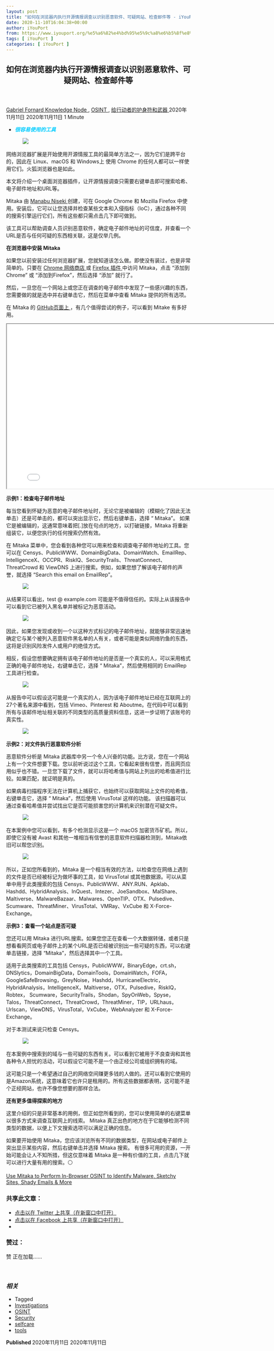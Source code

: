 ```yaml
---
layout: post
title: "如何在浏览器内执行开源情报调查以识别恶意软件、可疑网站、检查邮件等 - iYouPort"
date: 2020-11-10T16:04:38+00:00
author: iYouPort
from: https://www.iyouport.org/%e5%a6%82%e4%bd%95%e5%9c%a8%e6%b5%8f%e8%a7%88%e5%99%a8%e5%86%85%e6%89%a7%e8%a1%8c%e5%bc%80%e6%ba%90%e6%83%85%e6%8a%a5%e8%b0%83%e6%9f%a5%e4%bb%a5%e8%af%86%e5%88%ab%e6%81%b6%e6%84%8f%e8%bd%af%e4%bb%b6/
tags: [ iYouPort ]
categories: [ iYouPort ]
---
```


<article class="post-15017 post type-post status-publish format-standard has-post-thumbnail hentry category-knowledge-node category-osint category-67 tag-investigations tag-osint tag-security tag-selfcare tag-tools" id="post-15017">
 <header class="entry-header">
  <h1 class="entry-title">
   如何在浏览器内执行开源情报调查以识别恶意软件、可疑网站、检查邮件等
  </h1>
 </header>
 <div class="entry-meta">
  <span class="byline">
   <a href="https://www.iyouport.org/author/gabrielfornard/" rel="author" title="由Gabriel Fornard发布">
    Gabriel Fornard
   </a>
  </span>
  <span class="cat-links">
   <a href="https://www.iyouport.org/category/knowledge-node/" rel="category tag">
    Knowledge Node
   </a>
   ,
   <a href="https://www.iyouport.org/category/osint/" rel="category tag">
    OSINT
   </a>
   ,
   <a href="https://www.iyouport.org/category/%e7%bb%99%e8%a1%8c%e5%8a%a8%e8%80%85%e7%9a%84%e6%8a%a4%e8%ba%ab%e7%ac%a6%e5%92%8c%e6%ad%a6%e5%99%a8/" rel="category tag">
    给行动者的护身符和武器
   </a>
  </span>
  <span class="published-on">
   <time class="entry-date published" datetime="2020-11-11T00:04:38+08:00">
    2020年11月11日
   </time>
   <time class="updated" datetime="2020-11-11T00:04:05+08:00">
    2020年11月11日
   </time>
  </span>
  <span class="word-count">
   1 Minute
  </span>
 </div>
 <div class="entry-content">
  <ul>
   <li class="graf graf--p">
    <span style="color: #00ccff;">
     <em>
      <strong>
       很容易使用的工具
      </strong>
     </em>
    </span>
   </li>
  </ul>
  <figure class="graf graf--figure">
   <img class="graf-image aligncenter jetpack-lazy-image" data-height="667" data-image-id="0*Gj7hToAbbPT_8iZl" data-lazy-src="https://cdn-images-1.medium.com/max/1067/0*Gj7hToAbbPT_8iZl?is-pending-load=1" data-width="1000" src="https://cdn-images-1.medium.com/max/1067/0*Gj7hToAbbPT_8iZl" srcset="data:image/gif;base64,R0lGODlhAQABAIAAAAAAAP///yH5BAEAAAAALAAAAAABAAEAAAIBRAA7"/>
   <noscript>
    <img class="graf-image aligncenter" data-height="667" data-image-id="0*Gj7hToAbbPT_8iZl" data-width="1000" src="https://cdn-images-1.medium.com/max/1067/0*Gj7hToAbbPT_8iZl"/>
   </noscript>
  </figure>
  <p class="graf graf--p">
   网络浏览器扩展是开始使用开源情报工具的最简单方法之一，因为它们是跨平台的，因此在 Linux、macOS 和 Windows上 使用 Chrome 的任何人都可以一样使用它们。火狐浏览器也是如此。
  </p>
  <p class="graf graf--p">
   本文将介绍一个桌面浏览器插件，让开源情报调查只需要右键单击即可搜索哈希、电子邮件地址和URL等。
  </p>
  <p class="graf graf--p">
   Mitaka 由
   <a class="markup--anchor markup--p-anchor" data-href="https://ninoseki.github.io/about/" href="https://ninoseki.github.io/about/" rel="noopener noreferrer" target="_blank">
    Manabu Niseki
   </a>
   创建，可在 Google Chrome 和 Mozilla Firefox 中使用。安装后，它可以让您选择并检查某些文本和入侵指标（IoC），通过各种不同的搜索引擎运行它们，所有这些都只需点击几下即可做到。
  </p>
  <p class="graf graf--p">
   该工具可以帮助调查人员识别恶意软件，确定电子邮件地址的可信度，并查看一个URL是否与任何可疑的东西相关联，这是仅举几例。
  </p>
  <p class="graf graf--p">
   <strong class="markup--strong markup--p-strong">
    在浏览器中安装 Mitaka
   </strong>
  </p>
  <p class="graf graf--p">
   如果您以前安装过任何浏览器扩展，您就知道该怎么做。即使没有装过，也是非常简单的。只要在
   <a class="markup--anchor markup--p-anchor" data-href="https://chrome.google.com/webstore/detail/mitaka/bfjbejmeoibbdpfdbmbacmefcbannnbg" href="https://chrome.google.com/webstore/detail/mitaka/bfjbejmeoibbdpfdbmbacmefcbannnbg" rel="noopener noreferrer" target="_blank">
    Chrome 网络商店
   </a>
   或
   <a class="markup--anchor markup--p-anchor" data-href="https://addons.mozilla.org/en-US/firefox/addon/mitaka/" href="https://addons.mozilla.org/en-US/firefox/addon/mitaka/" rel="noopener noreferrer" target="_blank">
    Firefox 插件
   </a>
   中访问 Mitaka，点击 “添加到 Chrome” 或 “添加到Firefox”，然后选择 “添加” 就行了。
  </p>
  <p class="graf graf--p">
   然后，一旦您在一个网站上或您正在调查的电子邮件中发现了一些感兴趣的东西，您需要做的就是选中并右键单击它，然后在菜单中查看 Mitaka 提供的所有选项。
  </p>
  <p class="graf graf--p">
   在 Mitaka 的
   <a class="markup--anchor markup--p-anchor" data-href="https://github.com/ninoseki/mitaka" href="https://github.com/ninoseki/mitaka" rel="noopener noreferrer" target="_blank">
    GitHub页面上
   </a>
   ，有几个值得尝试的例子，可以看到 Mitake 有多好用。
  </p>
  <p class="graf graf--p">
   <iframe allowfullscreen="allowfullscreen" height="449" src="//www.youtube.com/embed/XaVsdopP7Tw" width="800">
   </iframe>
  </p>
  <p class="graf graf--p">
   <strong class="markup--strong markup--p-strong">
    示例1：检查电子邮件地址
   </strong>
  </p>
  <p class="graf graf--p">
   每当您看到怀疑为恶意的电子邮件地址时，无论它是被编辑的（模糊化了因此无法单击）还是可单击的，都可以突出显示它，然后右键单击，选择 “ Mitaka”。 如果它是被编辑的，这通常意味着把[.]放在句点的地方，以打破链接，Mitaka 将重新组装它，以便您执行的任何搜索仍然有效。
  </p>
  <p class="graf graf--p">
   在 Mitaka 菜单中，您会看到各种您可以用来检查和调查电子邮件地址的工具。您可以在 Censys、PublicWWW、DomainBigData、DomainWatch、EmailRep、IntelligenceX、OCCPR、RiskIQ、SecurityTrails、ThreatConnect、ThreatCrowd 和 ViewDNS 上进行搜索。例如，如果您想了解该电子邮件的声誉，就选择 “Search this email on EmailRep”。
  </p>
  <figure class="graf graf--figure">
   <img class="graf-image aligncenter jetpack-lazy-image" data-height="1083" data-image-id="0*IlzJ34rMQUcXka8F.jpg" data-lazy-src="https://i0.wp.com/cdn-images-1.medium.com/max/1067/0*IlzJ34rMQUcXka8F.jpg?w=1100&amp;is-pending-load=1#038;ssl=1" data-recalc-dims="1" data-width="1456" src="https://i0.wp.com/cdn-images-1.medium.com/max/1067/0*IlzJ34rMQUcXka8F.jpg?w=1100&amp;ssl=1" srcset="data:image/gif;base64,R0lGODlhAQABAIAAAAAAAP///yH5BAEAAAAALAAAAAABAAEAAAIBRAA7"/>
   <noscript>
    <img class="graf-image aligncenter" data-height="1083" data-image-id="0*IlzJ34rMQUcXka8F.jpg" data-recalc-dims="1" data-width="1456" src="https://i0.wp.com/cdn-images-1.medium.com/max/1067/0*IlzJ34rMQUcXka8F.jpg?w=1100&amp;ssl=1"/>
   </noscript>
  </figure>
  <p class="graf graf--p">
   从结果可以看出，test @ example.com 可能是不值得信任的。实际上从该报告中可以看到它已被列入黑名单并被标记为恶意活动。
  </p>
  <figure class="graf graf--figure">
   <img class="graf-image aligncenter jetpack-lazy-image" data-height="2522" data-image-id="0*gl7vck0FNC3cAYee.jpg" data-lazy-src="https://i1.wp.com/cdn-images-1.medium.com/max/1067/0*gl7vck0FNC3cAYee.jpg?w=1100&amp;is-pending-load=1#038;ssl=1" data-recalc-dims="1" data-width="1456" src="https://i1.wp.com/cdn-images-1.medium.com/max/1067/0*gl7vck0FNC3cAYee.jpg?w=1100&amp;ssl=1" srcset="data:image/gif;base64,R0lGODlhAQABAIAAAAAAAP///yH5BAEAAAAALAAAAAABAAEAAAIBRAA7"/>
   <noscript>
    <img class="graf-image aligncenter" data-height="2522" data-image-id="0*gl7vck0FNC3cAYee.jpg" data-recalc-dims="1" data-width="1456" src="https://i1.wp.com/cdn-images-1.medium.com/max/1067/0*gl7vck0FNC3cAYee.jpg?w=1100&amp;ssl=1"/>
   </noscript>
  </figure>
  <p class="graf graf--p">
   因此，如果您发现或收到一个以这种方式标记的电子邮件地址，就能够非常迅速地确定它与某个被列入恶意软件黑名单的人有关，或者可能是类似网络钓鱼的东西，这将是识别风险发件人或用户的绝佳方式。
  </p>
  <p class="graf graf--p">
   相反，假设您想要确定拥有该电子邮件地址的是否是一个真实的人，可以采用格式正确的电子邮件地址，右键单击它，选择 “ Mitaka”，然后使用相同的 EmailRep 工具进行检查。
  </p>
  <figure class="graf graf--figure">
   <img class="graf-image aligncenter jetpack-lazy-image" data-height="1083" data-image-id="0*NMnYPRAHCRmuTU8u.jpg" data-lazy-src="https://i1.wp.com/cdn-images-1.medium.com/max/1067/0*NMnYPRAHCRmuTU8u.jpg?w=1100&amp;is-pending-load=1#038;ssl=1" data-recalc-dims="1" data-width="1456" src="https://i1.wp.com/cdn-images-1.medium.com/max/1067/0*NMnYPRAHCRmuTU8u.jpg?w=1100&amp;ssl=1" srcset="data:image/gif;base64,R0lGODlhAQABAIAAAAAAAP///yH5BAEAAAAALAAAAAABAAEAAAIBRAA7"/>
   <noscript>
    <img class="graf-image aligncenter" data-height="1083" data-image-id="0*NMnYPRAHCRmuTU8u.jpg" data-recalc-dims="1" data-width="1456" src="https://i1.wp.com/cdn-images-1.medium.com/max/1067/0*NMnYPRAHCRmuTU8u.jpg?w=1100&amp;ssl=1"/>
   </noscript>
  </figure>
  <p class="graf graf--p">
   从报告中可以假设这可能是一个真实的人，因为该电子邮件地址已经在互联网上的27个著名来源中看到，包括 Vimeo、Pinterest 和 Aboutme。在代码中可以看到所有与该邮件地址相关联的不同类型的高质量资料信息，这进一步证明了该账号的真实性。
  </p>
  <figure class="graf graf--figure">
   <img class="graf-image aligncenter jetpack-lazy-image" data-height="2887" data-image-id="0*BrZ9ziwqZ1B12lp5.jpg" data-lazy-src="https://i1.wp.com/cdn-images-1.medium.com/max/1067/0*BrZ9ziwqZ1B12lp5.jpg?w=1100&amp;is-pending-load=1#038;ssl=1" data-recalc-dims="1" data-width="1456" src="https://i1.wp.com/cdn-images-1.medium.com/max/1067/0*BrZ9ziwqZ1B12lp5.jpg?w=1100&amp;ssl=1" srcset="data:image/gif;base64,R0lGODlhAQABAIAAAAAAAP///yH5BAEAAAAALAAAAAABAAEAAAIBRAA7"/>
   <noscript>
    <img class="graf-image aligncenter" data-height="2887" data-image-id="0*BrZ9ziwqZ1B12lp5.jpg" data-recalc-dims="1" data-width="1456" src="https://i1.wp.com/cdn-images-1.medium.com/max/1067/0*BrZ9ziwqZ1B12lp5.jpg?w=1100&amp;ssl=1"/>
   </noscript>
  </figure>
  <p class="graf graf--p">
   <strong class="markup--strong markup--p-strong">
    示例2：对文件执行恶意软件分析
   </strong>
  </p>
  <p class="graf graf--p">
   恶意软件分析是 Mitaka 武器库中另一个令人兴奋的功能。比方说，您在一个网站上有一个文件想要下载。您以前听说过这个工具，它看起来很有信誉，而且网页应用似乎也不错。一旦您下载了文件，就可以将哈希值与网站上列出的哈希值进行比较。如果匹配，就证明是真的。
  </p>
  <p class="graf graf--p">
   如果病毒扫描程序无法在计算机上捕获它，也始终可以获取网站上文件的哈希值，右键单击它，选择 “ Mitaka”，然后使用 VirusTotal 这样的功能。 该扫描器可以通过查看哈希值并尝试找出它是否可能损害您的计算机来识别潜在可疑文件。
  </p>
  <figure class="graf graf--figure">
   <img class="graf-image aligncenter jetpack-lazy-image" data-height="1083" data-image-id="0*51BVnUKbCNAk528A.jpg" data-lazy-src="https://i2.wp.com/cdn-images-1.medium.com/max/1067/0*51BVnUKbCNAk528A.jpg?w=1100&amp;is-pending-load=1#038;ssl=1" data-recalc-dims="1" data-width="1456" src="https://i2.wp.com/cdn-images-1.medium.com/max/1067/0*51BVnUKbCNAk528A.jpg?w=1100&amp;ssl=1" srcset="data:image/gif;base64,R0lGODlhAQABAIAAAAAAAP///yH5BAEAAAAALAAAAAABAAEAAAIBRAA7"/>
   <noscript>
    <img class="graf-image aligncenter" data-height="1083" data-image-id="0*51BVnUKbCNAk528A.jpg" data-recalc-dims="1" data-width="1456" src="https://i2.wp.com/cdn-images-1.medium.com/max/1067/0*51BVnUKbCNAk528A.jpg?w=1100&amp;ssl=1"/>
   </noscript>
  </figure>
  <p class="graf graf--p">
   在本案例中您可以看到，有多个检测显示这是一个 macOS 加密货币矿机。所以，即使它没有被 Avast 和其他一堆相当有信誉的恶意软件扫描器检测到，Mitaka依旧可以帮您识别。
  </p>
  <figure class="graf graf--figure">
   <img class="graf-image aligncenter jetpack-lazy-image" data-height="357" data-image-id="0*5aTUpM1Xh1ByV4C1.gif" data-lazy-src="https://i0.wp.com/cdn-images-1.medium.com/max/1067/0*5aTUpM1Xh1ByV4C1.gif?w=1100&amp;is-pending-load=1#038;ssl=1" data-recalc-dims="1" data-width="480" src="https://i0.wp.com/cdn-images-1.medium.com/max/1067/0*5aTUpM1Xh1ByV4C1.gif?w=1100&amp;ssl=1" srcset="data:image/gif;base64,R0lGODlhAQABAIAAAAAAAP///yH5BAEAAAAALAAAAAABAAEAAAIBRAA7"/>
   <noscript>
    <img class="graf-image aligncenter" data-height="357" data-image-id="0*5aTUpM1Xh1ByV4C1.gif" data-recalc-dims="1" data-width="480" src="https://i0.wp.com/cdn-images-1.medium.com/max/1067/0*5aTUpM1Xh1ByV4C1.gif?w=1100&amp;ssl=1"/>
   </noscript>
  </figure>
  <p class="graf graf--p">
   所以，正如您所看到的，Mitaka 是一个相当有效的方法，以检查您在网络上遇到的文件是否已经被标记为做坏事的工具，如 VirusTotal 或其他数据源。可以从菜单中用于此类搜索的包括 Censys、PublicWWW、ANY.RUN、Apklab、Hashdd、HybridAnalysis、InQuest、Intezer、JoeSandbox、MalShare、Maltiverse、MalwareBazaar、Malwares、OpenTIP、OTX、Pulsedive、Scumware、ThreatMiner、VirusTotal、VMRay、VxCube 和 X-Force-Exchange。
  </p>
  <p class="graf graf--p">
   <strong class="markup--strong markup--p-strong">
    示例3：查看一个站点是否可疑
   </strong>
  </p>
  <p class="graf graf--p">
   您还可以用 Mitaka 进行URL搜索。如果您您正在查看一个大数据转储，或者只是想看看网页或电子邮件上的某个URL是否已经被识别出一些可疑的东西，可以右键单击链接，选择 “Mitaka”，然后选择其中一个工具。
  </p>
  <p class="graf graf--p">
   适用于此类搜索的工具包括 Censys，PublicWWW，BinaryEdge，crt.sh，DNSlytics，DomainBigData，DomainTools，DomainWatch，FOFA，GoogleSafeBrowsing，GreyNoise，Hashdd，HurricaneElectric，HybridAnalysis，IntelligenceX，Maltiverse，OTX，Pulsedive，RiskIQ，Robtex， Scumware，SecurityTrails，Shodan，SpyOnWeb，Spyse，Talos，ThreatConnect，ThreatCrowd，ThreatMiner，TIP，URLhaus，Urlscan，ViewDNS，VirusTotal，VxCube，WebAnalyzer 和 X-Force-Exchange。
  </p>
  <p class="graf graf--p">
   对于本测试来说只检查 Censys。
  </p>
  <figure class="graf graf--figure">
   <img class="graf-image aligncenter jetpack-lazy-image" data-height="1083" data-image-id="0*VqyDLfb9YoWRCTvU.jpg" data-lazy-src="https://i2.wp.com/cdn-images-1.medium.com/max/1067/0*VqyDLfb9YoWRCTvU.jpg?w=1100&amp;is-pending-load=1#038;ssl=1" data-recalc-dims="1" data-width="1456" src="https://i2.wp.com/cdn-images-1.medium.com/max/1067/0*VqyDLfb9YoWRCTvU.jpg?w=1100&amp;ssl=1" srcset="data:image/gif;base64,R0lGODlhAQABAIAAAAAAAP///yH5BAEAAAAALAAAAAABAAEAAAIBRAA7"/>
   <noscript>
    <img class="graf-image aligncenter" data-height="1083" data-image-id="0*VqyDLfb9YoWRCTvU.jpg" data-recalc-dims="1" data-width="1456" src="https://i2.wp.com/cdn-images-1.medium.com/max/1067/0*VqyDLfb9YoWRCTvU.jpg?w=1100&amp;ssl=1"/>
   </noscript>
  </figure>
  <p class="graf graf--p">
   在本案例中搜索到的域与一些可疑的东西有关。可以看到它被用于不良查询和其他各种令人担忧的活动，可以假设它可能不是一个由正经公司或组织拥有的域。
  </p>
  <p class="graf graf--p">
   这可能只是一个希望通过自己的网络空间赚更多钱的人做的。还可以看到它使用的是Amazon系统，这意味着它也许只是租用的。所有这些数据都表明，这可能不是个正经网站，也许不像您想要的那样合法。
  </p>
  <p class="graf graf--p">
   <strong class="markup--strong markup--p-strong">
    还有更多值得探索的地方
   </strong>
  </p>
  <p class="graf graf--p">
   这里介绍的只是非常基本的用例，但正如您所看到的，您可以使用简单的右键菜单以很多方式来调查互联网上的线索。 Mitaka 真正出色的地方在于它能够检测不同类型的数据，以便上下文搜索选项可以满足正确的信息。
  </p>
  <p class="graf graf--p">
   如果要开始使用 Mitaka，您应该浏览所有不同的数据类型，在网站或电子邮件上突出显示某些内容，然后右键单击并选择 Mitaka 搜索。 有很多可用的资源，一开始可能会让人不知所措，但这仅意味着 Mitaka 是一种有价值的工具，点击几下就可以进行大量有用的搜索。⚪️
  </p>
  <p class="graf graf--p">
   <a class="markup--anchor markup--p-anchor" data-href="https://null-byte.wonderhowto.com/how-to/use-mitaka-perform-browser-osint-identify-malware-sketchy-sites-shady-emails-more-0216352/" href="https://null-byte.wonderhowto.com/how-to/use-mitaka-perform-browser-osint-identify-malware-sketchy-sites-shady-emails-more-0216352/" rel="noopener noreferrer" target="_blank">
    Use Mitaka to Perform In-Browser OSINT to Identify Malware, Sketchy Sites, Shady Emails &amp; More
   </a>
  </p>
  <div id="atatags-1611829871-5fd29a2a967cd">
  </div>
  <div class="sharedaddy sd-sharing-enabled">
   <div class="robots-nocontent sd-block sd-social sd-social-icon sd-sharing">
    <h3 class="sd-title">
     共享此文章：
    </h3>
    <div class="sd-content">
     <ul>
      <li class="share-twitter">
       <a class="share-twitter sd-button share-icon no-text" data-shared="sharing-twitter-15017" href="https://www.iyouport.org/%e5%a6%82%e4%bd%95%e5%9c%a8%e6%b5%8f%e8%a7%88%e5%99%a8%e5%86%85%e6%89%a7%e8%a1%8c%e5%bc%80%e6%ba%90%e6%83%85%e6%8a%a5%e8%b0%83%e6%9f%a5%e4%bb%a5%e8%af%86%e5%88%ab%e6%81%b6%e6%84%8f%e8%bd%af%e4%bb%b6/?share=twitter" rel="nofollow noopener noreferrer" target="_blank" title="点击以在 Twitter 上共享">
        <span>
        </span>
        <span class="sharing-screen-reader-text">
         点击以在 Twitter 上共享（在新窗口中打开）
        </span>
       </a>
      </li>
      <li class="share-facebook">
       <a class="share-facebook sd-button share-icon no-text" data-shared="sharing-facebook-15017" href="https://www.iyouport.org/%e5%a6%82%e4%bd%95%e5%9c%a8%e6%b5%8f%e8%a7%88%e5%99%a8%e5%86%85%e6%89%a7%e8%a1%8c%e5%bc%80%e6%ba%90%e6%83%85%e6%8a%a5%e8%b0%83%e6%9f%a5%e4%bb%a5%e8%af%86%e5%88%ab%e6%81%b6%e6%84%8f%e8%bd%af%e4%bb%b6/?share=facebook" rel="nofollow noopener noreferrer" target="_blank" title="点击以在 Facebook 上共享">
        <span>
        </span>
        <span class="sharing-screen-reader-text">
         点击以在 Facebook 上共享（在新窗口中打开）
        </span>
       </a>
      </li>
      <li class="share-end">
      </li>
     </ul>
    </div>
   </div>
  </div>
  <div class="sharedaddy sd-block sd-like jetpack-likes-widget-wrapper jetpack-likes-widget-unloaded" data-name="like-post-frame-161182987-15017-5fd29a2a96e84" data-src="https://widgets.wp.com/likes/#blog_id=161182987&amp;post_id=15017&amp;origin=www.iyouport.org&amp;obj_id=161182987-15017-5fd29a2a96e84" id="like-post-wrapper-161182987-15017-5fd29a2a96e84">
   <h3 class="sd-title">
    赞过：
   </h3>
   <div class="likes-widget-placeholder post-likes-widget-placeholder" style="height: 55px;">
    <span class="button">
     <span>
      赞
     </span>
    </span>
    <span class="loading">
     正在加载……
    </span>
   </div>
   <span class="sd-text-color">
   </span>
   <a class="sd-link-color">
   </a>
  </div>
  <div class="jp-relatedposts" id="jp-relatedposts">
   <h3 class="jp-relatedposts-headline">
    <em>
     相关
    </em>
   </h3>
  </div>
 </div>
 <div class="entry-footer">
  <ul class="post-tags light-text">
   <li>
    Tagged
   </li>
   <li>
    <a href="https://www.iyouport.org/tag/investigations/" rel="tag">
     Investigations
    </a>
   </li>
   <li>
    <a href="https://www.iyouport.org/tag/osint/" rel="tag">
     OSINT
    </a>
   </li>
   <li>
    <a href="https://www.iyouport.org/tag/security/" rel="tag">
     Security
    </a>
   </li>
   <li>
    <a href="https://www.iyouport.org/tag/selfcare/" rel="tag">
     selfcare
    </a>
   </li>
   <li>
    <a href="https://www.iyouport.org/tag/tools/" rel="tag">
     tools
    </a>
   </li>
  </ul>
 </div>
 <div class="entry-author-wrapper">
  <div class="site-posted-on">
   <strong>
    Published
   </strong>
   <time class="entry-date published" datetime="2020-11-11T00:04:38+08:00">
    2020年11月11日
   </time>
   <time class="updated" datetime="2020-11-11T00:04:05+08:00">
    2020年11月11日
   </time>
  </div>
 </div>
</article>

